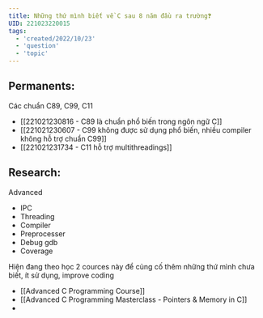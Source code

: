 ```yaml
---
title: Những thứ mình biết về C sau 8 năm đầu ra trường❓
UID: 221023220015
tags:
  - 'created/2022/10/23'
  - 'question'
  - 'topic'
---
```


## Permanents:
Các chuẩn C89, C99, C11
- [[221021230816 - C89 là chuẩn phổ biến trong ngôn ngữ C]]
- [[221021230607 - C99 không được sử dụng phổ biến, nhiều compiler không hỗ trợ chuẩn C99]]
- [[221021231734 - C11 hỗ trợ multithreadings]]

## Research:

Advanced
- IPC
- Threading
- Compiler
- Preprocesser
- Debug gdb
- Coverage

Hiện đang theo học 2 cources này để củng cố thêm những thứ mình chưa biết, ít sử dụng, improve coding
- [[Advanced C Programming Course]]
- [[Advanced C Programming Masterclass - Pointers & Memory in C]]
- 


